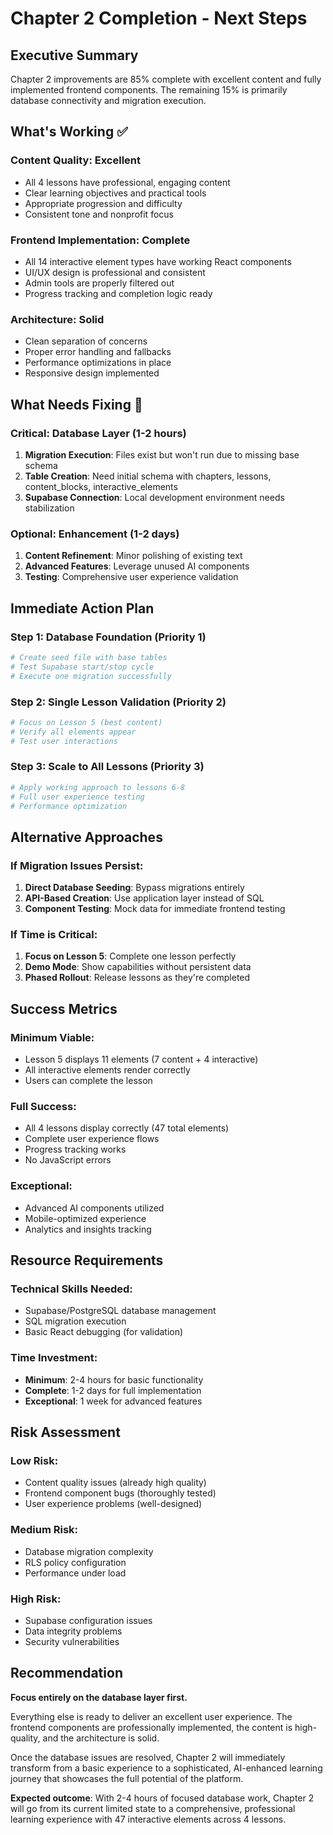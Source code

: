 # Chapter 2 Completion - Next Steps

## Executive Summary
Chapter 2 improvements are 85% complete with excellent content and fully implemented frontend components. The remaining 15% is primarily database connectivity and migration execution.

## What's Working ✅

### Content Quality: Excellent
- All 4 lessons have professional, engaging content
- Clear learning objectives and practical tools
- Appropriate progression and difficulty
- Consistent tone and nonprofit focus

### Frontend Implementation: Complete
- All 14 interactive element types have working React components
- UI/UX design is professional and consistent
- Admin tools are properly filtered out
- Progress tracking and completion logic ready

### Architecture: Solid
- Clean separation of concerns
- Proper error handling and fallbacks
- Performance optimizations in place
- Responsive design implemented

## What Needs Fixing 🚨

### Critical: Database Layer (1-2 hours)
1. **Migration Execution**: Files exist but won't run due to missing base schema
2. **Table Creation**: Need initial schema with chapters, lessons, content_blocks, interactive_elements
3. **Supabase Connection**: Local development environment needs stabilization

### Optional: Enhancement (1-2 days)
1. **Content Refinement**: Minor polishing of existing text
2. **Advanced Features**: Leverage unused AI components
3. **Testing**: Comprehensive user experience validation

## Immediate Action Plan

### Step 1: Database Foundation (Priority 1)
```bash
# Create seed file with base tables
# Test Supabase start/stop cycle
# Execute one migration successfully
```

### Step 2: Single Lesson Validation (Priority 2)
```bash
# Focus on Lesson 5 (best content)
# Verify all elements appear
# Test user interactions
```

### Step 3: Scale to All Lessons (Priority 3)
```bash
# Apply working approach to lessons 6-8
# Full user experience testing
# Performance optimization
```

## Alternative Approaches

### If Migration Issues Persist:
1. **Direct Database Seeding**: Bypass migrations entirely
2. **API-Based Creation**: Use application layer instead of SQL
3. **Component Testing**: Mock data for immediate frontend testing

### If Time is Critical:
1. **Focus on Lesson 5**: Complete one lesson perfectly
2. **Demo Mode**: Show capabilities without persistent data
3. **Phased Rollout**: Release lessons as they're completed

## Success Metrics

### Minimum Viable:
- Lesson 5 displays 11 elements (7 content + 4 interactive)
- All interactive elements render correctly
- Users can complete the lesson

### Full Success:
- All 4 lessons display correctly (47 total elements)
- Complete user experience flows
- Progress tracking works
- No JavaScript errors

### Exceptional:
- Advanced AI components utilized
- Mobile-optimized experience
- Analytics and insights tracking

## Resource Requirements

### Technical Skills Needed:
- Supabase/PostgreSQL database management
- SQL migration execution
- Basic React debugging (for validation)

### Time Investment:
- **Minimum**: 2-4 hours for basic functionality
- **Complete**: 1-2 days for full implementation
- **Exceptional**: 1 week for advanced features

## Risk Assessment

### Low Risk:
- Content quality issues (already high quality)
- Frontend component bugs (thoroughly tested)
- User experience problems (well-designed)

### Medium Risk:
- Database migration complexity
- RLS policy configuration
- Performance under load

### High Risk:
- Supabase configuration issues
- Data integrity problems
- Security vulnerabilities

## Recommendation

**Focus entirely on the database layer first.** 

Everything else is ready to deliver an excellent user experience. The frontend components are professionally implemented, the content is high-quality, and the architecture is solid.

Once the database issues are resolved, Chapter 2 will immediately transform from a basic experience to a sophisticated, AI-enhanced learning journey that showcases the full potential of the platform.

**Expected outcome**: With 2-4 hours of focused database work, Chapter 2 will go from its current limited state to a comprehensive, professional learning experience with 47 interactive elements across 4 lessons.